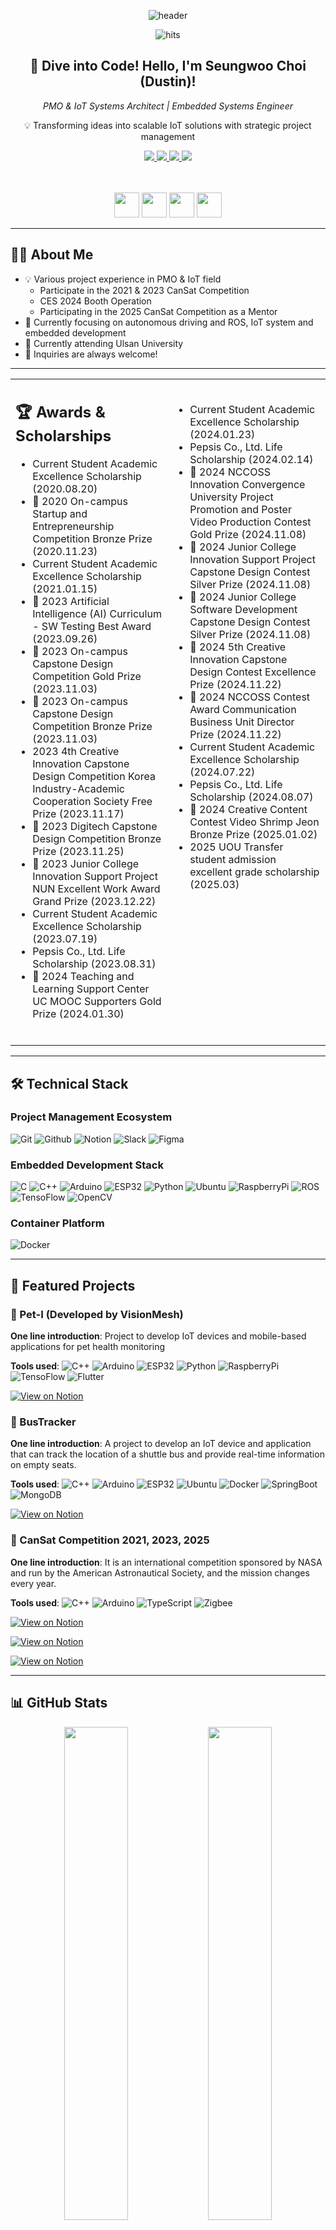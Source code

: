 <div align="center">
  
  ![header](https://capsule-render.vercel.app/api?type=waving&color=31A8FF&height=250&section=header&text=PMO%20and%20IoT%20Innovator&fontColor=ffffff&fontSize=50&desc=Bridging%20Technology%20and%20Management&descSize=20&descAlignY=75)
  
  ![hits](https://hitmeup-backend-593087166771.asia-northeast1.run.app/api/count/increment?url=https%253A%252F%252Fgithub.com%252FDustin-08&title=hits&title_bg=555555&count_bg=4694dd&edge_flat=false)
  
  <h2>👋 Dive into Code! Hello, I'm Seungwoo Choi (Dustin)!</h2>
  <p><em>PMO & IoT Systems Architect | Embedded Systems Engineer</em></p>
  <p>💡 Transforming ideas into scalable IoT solutions with strategic project management</p>

  <a href="https://www.linkedin.com/in/dustin08/" target="_blank">
    <img src="https://img.shields.io/badge/LinkedIn-0077B5?style=flat&logo=linkedin&logoColor=white"/>
  </a>
  <a href="https://ionized-emoji-de7.notion.site/Intro-d1a58ca75d33422bb3a9e749e51e4591?source=copy_link" target="_blank">
    <img src="https://img.shields.io/badge/Portfolio-000000?style=flat&logo=Notion&logoColor=FFFFFF"/>
  </a>
  <a href="https://www.instagram.com/swc_iot_dev_diary/" target="_blank">
    <img src="https://img.shields.io/badge/Dev_Journey-E4405F?style=flat&logo=Instagram&logoColor=white"/>
  </a>
  <a href="mailto:dustin08@naver.com">
    <img src="https://img.shields.io/badge/Email-0078D4?style=flat&logo=Microsoft-Outlook&logoColor=white"/>
  </a>

  <br><br>
  <img src="https://devse.kr/university_of_ulsan.svg" height="40"/>
  <img src="https://devse.kr/devse_badge.svg" height="40"/>
  <img src="https://devse.kr/gaonnuri_ko.svg" height="40"/>
  <img src="http://devse.kr/division_badge.svg" height="40"/>
</div>

---

## 🧑‍💻 About Me

- 💡 Various project experience in PMO & IoT field
  - Participate in the 2021 & 2023 CanSat Competition
  - CES 2024 Booth Operation
  - Participating in the 2025 CanSat Competition as a Mentor
- 🌱 Currently focusing on autonomous driving and ROS, IoT system and embedded development
- 🏫 Currently attending Ulsan University
- 💬 Inquiries are always welcome!

---

<table>
  <tr>
    <td valign="top" width="50%">
      <h2>🏆 Awards & Scholarships</h2>
      <ul>
        <li>Current Student Academic Excellence Scholarship (2020.08.20)</li>
        <li>🥉 2020 On-campus Startup and Entrepreneurship Competition Bronze Prize (2020.11.23)</li>
        <li>Current Student Academic Excellence Scholarship (2021.01.15)</li>
        <li>🥇 2023 Artificial Intelligence (AI) Curriculum - SW Testing Best Award (2023.09.26)</li>
        <li>🥇 2023 On-campus Capstone Design Competition Gold Prize (2023.11.03)</li>
        <li>🥉 2023 On-campus Capstone Design Competition Bronze Prize (2023.11.03)</li>
        <li>2023 4th Creative Innovation Capstone Design Competition Korea Industry-Academic Cooperation Society Free Prize (2023.11.17)</li>
        <li>🥉 2023 Digitech Capstone Design Competition Bronze Prize (2023.11.25)</li>
        <li>🥇 2023 Junior College Innovation Support Project NUN Excellent Work Award Grand Prize (2023.12.22)</li>
        <li>Current Student Academic Excellence Scholarship (2023.07.19)</li>
        <li>Pepsis Co., Ltd. Life Scholarship (2023.08.31)</li>
        <li>🥇 2024 Teaching and Learning Support Center UC MOOC Supporters Gold Prize (2024.01.30)</li>
        <br/>
      </ul>
    </td>
    <td valign="top" width="50%">
      <ul>
        <br/>
        <li>Current Student Academic Excellence Scholarship (2024.01.23)</li>
        <li>Pepsis Co., Ltd. Life Scholarship (2024.02.14)</li>
        <li>🥇 2024 NCCOSS Innovation Convergence University Project Promotion and Poster Video Production Contest Gold Prize (2024.11.08)</li>
        <li>🥈 2024 Junior College Innovation Support Project Capstone Design Contest Silver Prize (2024.11.08)</li>
        <li>🥈 2024 Junior College Software Development Capstone Design Contest Silver Prize (2024.11.08)</li>
        <li>🥇 2024 5th Creative Innovation Capstone Design Contest Excellence Prize (2024.11.22)</li>
        <li>🥇 2024 NCCOSS Contest Award Communication Business Unit Director Prize (2024.11.22)</li>
        <li>Current Student Academic Excellence Scholarship (2024.07.22)</li>
        <li>Pepsis Co., Ltd. Life Scholarship (2024.08.07)</li>
        <li>🥉 2024 Creative Content Contest Video Shrimp Jeon Bronze Prize (2025.01.02)</li>
        <li>2025 UOU Transfer student admission excellent grade scholarship (2025.03)</li>
      </ul>
    </td>
  </tr>
</table>

---

## 🛠️ Technical Stack

### Project Management Ecosystem
![Git](https://img.shields.io/badge/Git-F05032?style=flat&logo=git&logoColor=white)
![Github](https://img.shields.io/badge/Github-181717?style=flat&logo=github&logoColor=white)
![Notion](https://img.shields.io/badge/Notion-000000?style=flat&logo=notion&logoColor=white)
![Slack](https://img.shields.io/badge/Slack-4A154B?style=flat&logo=slack&logoColor=white)
![Figma](https://img.shields.io/badge/Figma-F24E1E?style=flat&logo=figma&logoColor=white)

### Embedded Development Stack
![C](https://img.shields.io/badge/C-00599C?style=flat&logo=c&logoColor=white)
![C++](https://img.shields.io/badge/C++-00599C?style=flat&logo=cplusplus&logoColor=white)
![Arduino](https://img.shields.io/badge/Arduino-00878F?style=flat&logo=Arduino&logoColor=white)
![ESP32](https://img.shields.io/badge/ESP32-000000?style=flat&logo=espressif&logoColor=white)
![Python](https://img.shields.io/badge/Python-3776AB?style=flat&logo=python&logoColor=white)
![Ubuntu](https://img.shields.io/badge/Ubuntu-E95420?style=flat&logo=ubuntu&logoColor=white)
![RaspberryPi](https://img.shields.io/badge/RaspberryPi-A22846?style=flat&logo=raspberrypi&logoColor=white)
![ROS](https://img.shields.io/badge/ROS-22314E?style=flat&logo=ros&logoColor=white)
![TensoFlow](https://img.shields.io/badge/TensorFlow-FF6F00?style=flat&logo=tensorflow&logoColor=white)
![OpenCV](https://img.shields.io/badge/OpenCV-5C3EE8?style=flat&logo=opencv&logoColor=white)

### Container Platform
![Docker](https://img.shields.io/badge/Docker-2496ED?style=flat&logo=docker&logoColor=white)

---

## 📂 Featured Projects

### 🐾 Pet-I (Developed by VisionMesh)
**One line introduction**: Project to develop IoT devices and mobile-based applications for pet health monitoring

**Tools used**:
![C++](https://img.shields.io/badge/C++-00599C?style=flat&logo=cplusplus&logoColor=white)
![Arduino](https://img.shields.io/badge/Arduino-00878F?style=flat&logo=Arduino&logoColor=white)
![ESP32](https://img.shields.io/badge/ESP32-000000?style=flat&logo=espressif&logoColor=white)
![Python](https://img.shields.io/badge/Python-3776AB?style=flat&logo=python&logoColor=white)
![RaspberryPi](https://img.shields.io/badge/RaspberryPi-A22846?style=flat&logo=raspberrypi&logoColor=white)
![TensoFlow](https://img.shields.io/badge/TensorFlow-FF6F00?style=flat&logo=tensorflow&logoColor=white)
![Flutter](https://img.shields.io/badge/Flutter-02569B?style=flat&logo=flutter&logoColor=white)

[![View on Notion](https://img.shields.io/badge/Notion-Project-000000?style=flat&logo=notion)](https://ionized-emoji-de7.notion.site/Pet-I-Developed-by-VisionMesh-175ebd19cd2e80eaae2bcae896cf9ec0?source=copy_link)

### 🚌 BusTracker
**One line introduction**: A project to develop an IoT device and application that can track the location of a shuttle bus and provide real-time information on empty seats.

**Tools used**:
![C++](https://img.shields.io/badge/C++-00599C?style=flat&logo=cplusplus&logoColor=white)
![Arduino](https://img.shields.io/badge/Arduino-00878F?style=flat&logo=Arduino&logoColor=white)
![ESP32](https://img.shields.io/badge/ESP32-000000?style=flat&logo=espressif&logoColor=white)
![Ubuntu](https://img.shields.io/badge/Ubuntu-E95420?style=flat&logo=ubuntu&logoColor=white)
![Docker](https://img.shields.io/badge/Docker-2496ED?style=flat&logo=docker&logoColor=white)
![SpringBoot](https://img.shields.io/badge/SpringBoot-6DB33F?style=flat&logo=springboot&logoColor=white)
![MongoDB](https://img.shields.io/badge/MongoDB-47A247?style=flat&logo=mongodb&logoColor=white)

[![View on Notion](https://img.shields.io/badge/Notion-Project-000000?style=flat&logo=notion)](https://ionized-emoji-de7.notion.site/BBB-Bus-Buddy-Buddy-BusTracker-175ebd19cd2e80ab85cefee4c6db4437?source=copy_link)

### 🚀 CanSat Competition 2021, 2023, 2025
**One line introduction**: It is an international competition sponsored by NASA and run by the American Astronautical Society, and the mission changes every year.

**Tools used**:
![C++](https://img.shields.io/badge/C++-00599C?style=flat&logo=cplusplus&logoColor=white)
![Arduino](https://img.shields.io/badge/Arduino-00878F?style=flat&logo=Arduino&logoColor=white)
![TypeScript](https://img.shields.io/badge/TypeScript-3178C6?style=flat&logo=typescript&logoColor=white)
![Zigbee](https://img.shields.io/badge/Zigbee-EB0443?style=flat&logo=zigbee&logoColor=white)

[![View on Notion](https://img.shields.io/badge/Notion-Project_2021-000000?style=flat&logo=notion)](https://ionized-emoji-de7.notion.site/2021-CanSat-Competition-7ee2af7524a54721bdebb3a03d5f7eb8?source=copy_link)

[![View on Notion](https://img.shields.io/badge/Notion-Project_2023-000000?style=flat&logo=notion)](https://ionized-emoji-de7.notion.site/2023-CanSat-Competition-6c7d1fccb18846819effe32a1b0eb6c3?source=copy_link)

[![View on Notion](https://img.shields.io/badge/Notion-Project_2025-000000?style=flat&logo=notion)](https://ionized-emoji-de7.notion.site/2025-CanSat-Competition-175ebd19cd2e806a9effee32e8ca8a66?source=copy_link)

---

## 📊 GitHub Stats

<div align="center">
<!--   <img src="https://github-readme-stats.vercel.app/api?username=Dustin-08&show_icons=true&theme=github_dark&include_all_commits=true&count_private=true" width="45%"/> -->
  
  <img src="https://github-readme-streak-stats.herokuapp.com/?user=Dustin-08&theme=github-dark" width="45%"/>
  <img src="https://github-readme-stats.vercel.app/api/top-langs/?username=Dustin-08&layout=compact&theme=github_dark&langs_count=8" width="45%"/>

  <img src="http://github-profile-summary-cards.vercel.app/api/cards/productive-time?username=Dustin-08&theme=github_dark&utcOffset=9" width="45%"/>
  <img src="http://github-profile-summary-cards.vercel.app/api/cards/stats?username=Dustin-08&theme=github_dark" width="45%"/>
  <br>
  <img src="https://github-profile-trophy.vercel.app/?username=Dustin-08&theme=onestar&no-frame=true&column=8" width="90%"/>
</div>

---

## 🌱 Continuous Growth

### Current Certifications & Experiences
- 2023 CanSat Competition Certificate of Completion (American Astronautical Society)
- Network Engineer
- LinuxMaster
- SCA(Speciality Coffee Association Foundation Level)
- 2024 UCNCCOSS Supporters Certificate of Completion
- CES 2024 Booth Operation with CanSat

### 2025 Learning Roadmap
- **Autonomous driving**: 
- **Data Analysis and Prediction**:
- **Cloud IoT**: 

---

## 🐾 Fun & Community

<a href="https://www.gitanimals.org/">
  <img src="https://render.gitanimals.org/guilds/717922061158579216/draw" width="600" height="300" alt="gitanimals"/>
</a>

---

## 🏃 Doing My Best
[![Solved.ac Profile](http://mazassumnida.wtf/api/v2/generate_badge?boj=dustin08)](https://solved.ac/dustin08)

- Github id: Dustin-08
- BOJ: dustin08
- solved.ac: dustin08
- Codetree: dustin08
- codeForces: Dustin-08
- Programmers: dustin08@naver.com
- AtCoder: dustin08

----

<div align="center">
  <img src="https://capsule-render.vercel.app/api?type=waving&color=31A8FF&height=150&section=footer&desc=Let's%20Build%20the%20Future%20Together!&fontColor=ffffff&descSize=20&descAlignY=75"/>
</div>
